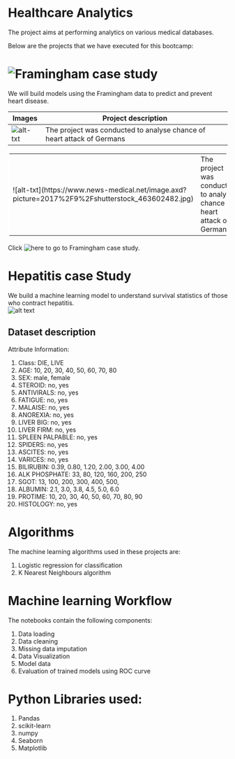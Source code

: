 # Healthcare Analytics
The project aims at performing analytics on various medical databases.


Below are the projects that we have executed for this bootcamp:

# ![Framingham case study](https://github.com/Rajan316/healthcare-analytics/tree/master/Framingham)
We will build models using the Framingham data to predict and prevent heart disease. <br />

|Images|Project description|
|------|-------------------|
|![alt-txt](https://www.news-medical.net/image.axd?picture=2017%2F9%2Fshutterstock_463602482.jpg)|The project was conducted to analyse chance of heart attack of Germans|

<table bordercolor=WHITE>
  <tr>
    <td>![alt-txt](https://www.news-medical.net/image.axd?picture=2017%2F9%2Fshutterstock_463602482.jpg)</td>
    <td>The project was conducted to analyse chance of heart attack of Germans</td>
   
  </tr>

</table>



Click ![here](https://github.com/Rajan316/healthcare-analytics/tree/master/Framingham) to go to Framingham case study.

# Hepatitis case Study
We build a machine learning model to understand survival statistics of those who contract hepatitis.<br />
![alt text](https://www.news-medical.net/image.axd?picture=2017%2F9%2Fshutterstock_463602482.jpg)

## Dataset description
Attribute Information:
1. Class: DIE, LIVE
2. AGE: 10, 20, 30, 40, 50, 60, 70, 80
3. SEX: male, female
4. STEROID: no, yes
5. ANTIVIRALS: no, yes
6. FATIGUE: no, yes
7. MALAISE: no, yes
8. ANOREXIA: no, yes
9. LIVER BIG: no, yes
10. LIVER FIRM: no, yes
11. SPLEEN PALPABLE: no, yes
12. SPIDERS: no, yes
13. ASCITES: no, yes
14. VARICES: no, yes
15. BILIRUBIN: 0.39, 0.80, 1.20, 2.00, 3.00, 4.00
16. ALK PHOSPHATE: 33, 80, 120, 160, 200, 250
17. SGOT: 13, 100, 200, 300, 400, 500,
18. ALBUMIN: 2.1, 3.0, 3.8, 4.5, 5.0, 6.0
19. PROTIME: 10, 20, 30, 40, 50, 60, 70, 80, 90
20. HISTOLOGY: no, yes 

# Algorithms 
The machine learning algorithms used in these projects are:
<br />
  1. Logistic regression for classification<br />
  2. K Nearest Neighbours algorithm<br />

# Machine learning Workflow
The notebooks contain the following components: <br />
  1. Data loading<br />
  2. Data cleaning<br />
  3. Missing data imputation<br />
  4. Data Visualization
  5. Model data
  6. Evaluation of trained models using ROC curve
  
# Python Libraries used:
1. Pandas
2. scikit-learn
3. numpy
4. Seaborn
5. Matplotlib


